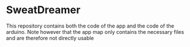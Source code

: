 # SweatDreamer
This repository contains both the code of the app and the code of the arduino. Note however that the app map only contains the necessary files and are therefore not directly usable
